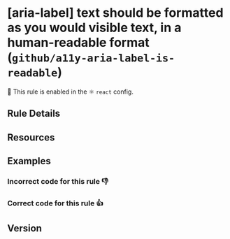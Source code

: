 # [aria-label] text should be formatted as you would visible text, in a human-readable format (`github/a11y-aria-label-is-readable`)

💼 This rule is enabled in the ⚛️ `react` config.

<!-- end auto-generated rule header -->

## Rule Details

## Resources

## Examples

### **Incorrect** code for this rule 👎

### **Correct** code for this rule 👍


## Version

